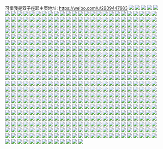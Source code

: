 可惜我是双子座耶主页地址: https://weibo.com/u/2909447683 
![](https://wx4.sinaimg.cn/mw2000/ad6aa603ly1h8xjg639f2j20u01ho433.jpg) 
![](https://wx4.sinaimg.cn/mw2000/ad6aa603ly1h8xjg6vrxnj20u0160dt9.jpg) 
![](https://wx4.sinaimg.cn/mw2000/ad6aa603ly1h8xjg777a8j20u01hcdh3.jpg) 
![](https://wx4.sinaimg.cn/mw2000/ad6aa603ly1h8n7mg4u68j20x90u0n2e.jpg) 
![](https://wx4.sinaimg.cn/mw2000/ad6aa603ly1h76as9jflij22bz340x6s.jpg) 
![](https://wx4.sinaimg.cn/mw2000/ad6aa603ly1h76at56dyrj22c03401kz.jpg) 
![](https://wx4.sinaimg.cn/mw2000/ad6aa603ly1h76ascczdfj22zk340e85.jpg) 
![](https://wx4.sinaimg.cn/mw2000/ad6aa603ly1h76asvlsayj2340340u10.jpg) 
![](https://wx4.sinaimg.cn/mw2000/ad6aa603ly1h76ast3rb6j233z2bz1l0.jpg) 
![](https://wx4.sinaimg.cn/mw2000/ad6aa603ly1h76asqr8xdj22db35su10.jpg) 
![](https://wx4.sinaimg.cn/mw2000/ad6aa603ly1h76asl0t0yj231a35se84.jpg) 
![](https://wx4.sinaimg.cn/mw2000/ad6aa603ly1h76asgnky3j233z33zqv8.jpg) 
![](https://wx4.sinaimg.cn/mw2000/ad6aa603ly1h76at8ffkij22u635su10.jpg) 
![](https://wx4.sinaimg.cn/mw2000/ad6aa603ly1h76as5waxlj22hv340npf.jpg) 
![](https://wx4.sinaimg.cn/mw2000/ad6aa603ly1h67l0252k9j20u0140wip.jpg) 
![](https://wx4.sinaimg.cn/mw2000/ad6aa603ly1h67l01m3znj20u0140gq1.jpg) 
![](https://wx4.sinaimg.cn/mw2000/ad6aa603ly1h67l017dmpj20u0140tgy.jpg) 
![](https://wx4.sinaimg.cn/mw2000/ad6aa603ly1h67l00m63bj20u014010v.jpg) 
![](https://wx4.sinaimg.cn/mw2000/ad6aa603ly1h5reqvsuwfj20sg23u1a9.jpg) 
![](https://wx4.sinaimg.cn/mw2000/ad6aa603ly1h5reqv4795j20u014012w.jpg) 
![](https://wx4.sinaimg.cn/mw2000/ad6aa603ly1h5reqwvlxuj20u0140wl5.jpg) 
![](https://wx4.sinaimg.cn/mw2000/ad6aa603ly1h5k1aoy7mhj20vc15sn4c.jpg) 
![](https://wx4.sinaimg.cn/mw2000/ad6aa603ly1h5k1aiu2xrj20sg2u2x6p.jpg) 
![](https://wx4.sinaimg.cn/mw2000/ad6aa603ly1h5k1ajss8ij20sg23u1kx.jpg) 
![](https://wx4.sinaimg.cn/mw2000/ad6aa603ly1h5k1akrlyyj20sg1n91kx.jpg) 
![](https://wx4.sinaimg.cn/mw2000/ad6aa603ly1h5k1aljhwxj20sg1ujkjj.jpg) 
![](https://wx4.sinaimg.cn/mw2000/ad6aa603ly1h5k1ano5elj22dc35sqv8.jpg) 
![](https://wx4.sinaimg.cn/mw2000/ad6aa603ly1h5k1ah988gj23402c0qv6.jpg) 
![](https://wx4.sinaimg.cn/mw2000/ad6aa603ly1h5hnnao5g3j20vc15sqbx.jpg) 
![](https://wx4.sinaimg.cn/mw2000/ad6aa603ly1h5aufeca1ij22322s37wj.jpg) 
![](https://wx4.sinaimg.cn/mw2000/ad6aa603ly1h5auf6z0fvj22d2340qv5.jpg) 
![](https://wx4.sinaimg.cn/mw2000/ad6aa603ly1h5auffim7hj22d2340u0x.jpg) 
![](https://wx4.sinaimg.cn/mw2000/ad6aa603ly1h5auf894ttj22c0340kjm.jpg) 
![](https://wx4.sinaimg.cn/mw2000/ad6aa603ly1h5auf3r48xj20zr0vbth1.jpg) 
![](https://wx4.sinaimg.cn/mw2000/ad6aa603ly1h5augquinaj20sg1n91kx.jpg) 
![](https://wx4.sinaimg.cn/mw2000/ad6aa603ly1h5aufbsyf1j20vc15sk67.jpg) 
![](https://wx4.sinaimg.cn/mw2000/ad6aa603ly1h5aufahmpdj2340340e83.jpg) 
![](https://wx4.sinaimg.cn/mw2000/ad6aa603ly1h578lot9uxj20vc15sk1p.jpg) 
![](https://wx4.sinaimg.cn/mw2000/ad6aa603ly1h578lpr6urj20vc15s4ab.jpg) 
![](https://wx4.sinaimg.cn/mw2000/ad6aa603ly1h578lp8w6fj20vc15sgvy.jpg) 
![](https://wx4.sinaimg.cn/mw2000/ad6aa603ly1h578lq67hgj20vc15se2o.jpg) 
![](https://wx4.sinaimg.cn/mw2000/ad6aa603ly1h578lqom6oj20vc15snkh.jpg) 
![](https://wx4.sinaimg.cn/mw2000/ad6aa603ly1h578lrd0vcj20vc15skfn.jpg) 
![](https://wx4.sinaimg.cn/mw2000/ad6aa603ly1h578lshdbpj20vc15s4lf.jpg) 
![](https://wx4.sinaimg.cn/mw2000/ad6aa603ly1h578lrzv2ij20vc15s4ni.jpg) 
![](https://wx4.sinaimg.cn/mw2000/ad6aa603ly1h578lt5w7vj20vc15s1fx.jpg) 
![](https://wx4.sinaimg.cn/mw2000/ad6aa603ly1h550bp07lcj21s035s4qr.jpg) 
![](https://wx4.sinaimg.cn/mw2000/ad6aa603ly1h550bq1h6pj228x2zwx6q.jpg) 
![](https://wx4.sinaimg.cn/mw2000/ad6aa603ly1h550bmx0a2j21s035s1kz.jpg) 
![](https://wx4.sinaimg.cn/mw2000/ad6aa603ly1h550btx6hfj215s0vc49u.jpg) 
![](https://wx4.sinaimg.cn/mw2000/ad6aa603ly1h550br9qscj23402c0x6q.jpg) 
![](https://wx4.sinaimg.cn/mw2000/ad6aa603ly1h550buotgcj20og1837gb.jpg) 
![](https://wx4.sinaimg.cn/mw2000/ad6aa603ly1h550bs7uc3j233z2bzx6q.jpg) 
![](https://wx4.sinaimg.cn/mw2000/ad6aa603ly1h4x1d4js39j20u014mtf8.jpg) 
![](https://wx4.sinaimg.cn/mw2000/ad6aa603ly1h4x1d860xuj20u01400xx.jpg) 
![](https://wx4.sinaimg.cn/mw2000/ad6aa603ly1h4x1d8ryp3j20u0140wj0.jpg) 
![](https://wx4.sinaimg.cn/mw2000/ad6aa603ly1h4x1d9gn0aj20u013kn2a.jpg) 
![](https://wx4.sinaimg.cn/mw2000/ad6aa603ly1h4x1dr310hj20sg16oqfi.jpg) 
![](https://wx4.sinaimg.cn/mw2000/ad6aa603ly1h4x1d786voj20u0140guc.jpg) 
![](https://wx4.sinaimg.cn/mw2000/ad6aa603ly1h4x1dbhoh5j20sg1s0dy7.jpg) 
![](https://wx4.sinaimg.cn/mw2000/ad6aa603ly1h4s9vzhgm1j20u01a67e4.jpg) 
![](https://wx4.sinaimg.cn/mw2000/ad6aa603ly1h4s9vwyujbj20u0140gum.jpg) 
![](https://wx4.sinaimg.cn/mw2000/ad6aa603ly1h4s9vxa2i0j20u0140jwa.jpg) 
![](https://wx4.sinaimg.cn/mw2000/ad6aa603ly1h4s9vy98zcj20ho340wxh.jpg) 
![](https://wx4.sinaimg.cn/mw2000/ad6aa603ly1h4s9vwh6q9j20u0140dk6.jpg) 
![](https://wx4.sinaimg.cn/mw2000/ad6aa603ly1h4s9vz0jaqj20u01qiwt3.jpg) 
![](https://wx4.sinaimg.cn/mw2000/ad6aa603ly1h4s9w0tqqoj21400u0ah9.jpg) 
![](https://wx4.sinaimg.cn/mw2000/ad6aa603ly1h4c31hdj11j20u0140gsr.jpg) 
![](https://wx4.sinaimg.cn/mw2000/ad6aa603ly1h4c31bi0xoj20sg2txtsc.jpg) 
![](https://wx4.sinaimg.cn/mw2000/ad6aa603ly1h4c31caaobj20u02d0tvp.jpg) 
![](https://wx4.sinaimg.cn/mw2000/ad6aa603ly1h4c31dczwxj20s0340noy.jpg) 
![](https://wx4.sinaimg.cn/mw2000/ad6aa603ly1h4c31exxxkj20u02i0ngh.jpg) 
![](https://wx4.sinaimg.cn/mw2000/ad6aa603ly1h4c31g1f1qj20sg4h6b29.jpg) 
![](https://wx4.sinaimg.cn/mw2000/ad6aa603ly1h4c31gvur0j20sg2p6khc.jpg) 
![](https://wx4.sinaimg.cn/mw2000/ad6aa603ly1h4c31e6nmuj20u02uj1fd.jpg) 
![](https://wx4.sinaimg.cn/mw2000/ad6aa603ly1h4c31anh3ij20u030h7lt.jpg) 
![](https://wx4.sinaimg.cn/mw2000/ad6aa603ly1h3ymejdpmlj20sg3cbb29.jpg) 
![](https://wx4.sinaimg.cn/mw2000/ad6aa603ly1h3ymekju4lj20sg23uwx6.jpg) 
![](https://wx4.sinaimg.cn/mw2000/ad6aa603ly1h3ymelwztxj20sg4t1npd.jpg) 
![](https://wx4.sinaimg.cn/mw2000/ad6aa603ly1h3ymemhw4wj20u01iiqbv.jpg) 
![](https://wx4.sinaimg.cn/mw2000/ad6aa603ly1h3ymeo8h3kj20u014011r.jpg) 
![](https://wx4.sinaimg.cn/mw2000/ad6aa603ly1h3ymi58ardj20u011r0v6.jpg) 
![](https://wx4.sinaimg.cn/mw2000/ad6aa603ly1h3ymenlmesj20u01407dc.jpg) 
![](https://wx4.sinaimg.cn/mw2000/ad6aa603ly1h3rtyq3f6ej20tt11b7a5.jpg) 
![](https://wx4.sinaimg.cn/mw2000/ad6aa603ly1h3rtvl4eqaj21400u0af7.jpg) 
![](https://wx4.sinaimg.cn/mw2000/ad6aa603ly1h3lkcvnoi3j20u0190k3r.jpg) 
![](https://wx4.sinaimg.cn/mw2000/ad6aa603ly1h3lkd0arh0j20u0140n8v.jpg) 
![](https://wx4.sinaimg.cn/mw2000/ad6aa603ly1h3lkcypopjj21400u0akz.jpg) 
![](https://wx4.sinaimg.cn/mw2000/ad6aa603ly1h3lkct3wnmj20u0280tn1.jpg) 
![](https://wx4.sinaimg.cn/mw2000/ad6aa603ly1h3lkcxxascj20u0140thh.jpg) 
![](https://wx4.sinaimg.cn/mw2000/ad6aa603ly1h3lkcup2njj20u03c0noo.jpg) 
![](https://wx4.sinaimg.cn/mw2000/ad6aa603ly1h3lkcx2mklj21410u0qch.jpg) 
![](https://wx4.sinaimg.cn/mw2000/ad6aa603ly1h3lkcwf1a0j21590u048x.jpg) 
![](https://wx4.sinaimg.cn/mw2000/ad6aa603ly1h3lkczh2lcj20u014015l.jpg) 
![](https://wx4.sinaimg.cn/mw2000/ad6aa603ly1h359srerlfj20u05l1hdt.jpg) 
![](https://wx4.sinaimg.cn/mw2000/ad6aa603ly1h359ox8ucuj20sg1ps1b5.jpg) 
![](https://wx4.sinaimg.cn/mw2000/ad6aa603ly1h359tr0g4qj20u02xlhb5.jpg) 
![](https://wx4.sinaimg.cn/mw2000/ad6aa603ly1h359oyhwesj20tr3401kx.jpg) 
![](https://wx4.sinaimg.cn/mw2000/ad6aa603ly1h359xtccegj21400u0q8a.jpg) 
![](https://wx4.sinaimg.cn/mw2000/ad6aa603ly1h359or2d9hj20lk340wzg.jpg) 
![](https://wx4.sinaimg.cn/mw2000/ad6aa603ly1h359rgdoj0j20u0368qnv.jpg) 
![](https://wx4.sinaimg.cn/mw2000/ad6aa603ly1h359owbpzkj20u03n54qp.jpg) 
![](https://wx4.sinaimg.cn/mw2000/ad6aa603ly1h359rgszyrj20u0140ju4.jpg) 
![](https://wx4.sinaimg.cn/mw2000/ad6aa603ly1h2n2mg8ry8j20rh0eetaf.jpg) 
![](https://wx4.sinaimg.cn/mw2000/ad6aa603ly1h2n2mhr8jjj20rg0e5acf.jpg) 
![](https://wx4.sinaimg.cn/mw2000/ad6aa603ly1h2bb6602hdj20u01400yw.jpg) 
![](https://wx4.sinaimg.cn/mw2000/ad6aa603ly1h2bb7no0i7j20u0140dlz.jpg) 
![](https://wx4.sinaimg.cn/mw2000/ad6aa603ly1h2bb7o0vhrj20u014044q.jpg) 
![](https://wx4.sinaimg.cn/mw2000/ad6aa603ly1h2bb65ot9bj20u0140tf2.jpg) 
![](https://wx4.sinaimg.cn/mw2000/ad6aa603ly1h2bb64sym1j20u01tpqcp.jpg) 
![](https://wx4.sinaimg.cn/mw2000/ad6aa603ly1h2bb8321ljj20u01407az.jpg) 
![](https://wx4.sinaimg.cn/mw2000/ad6aa603ly1h1udgrdp8bj20u01sytip.jpg) 
![](https://wx4.sinaimg.cn/mw2000/ad6aa603ly1h1udgs858bj20ty1e8qbg.jpg) 
![](https://wx4.sinaimg.cn/mw2000/ad6aa603ly1h1udgsx2wbj20u01syk17.jpg) 
![](https://wx4.sinaimg.cn/mw2000/ad6aa603ly1h1tbpvac1zj21400u0jxz.jpg) 
![](https://wx4.sinaimg.cn/mw2000/ad6aa603ly1h1tbpu0wu3j20u0140k0g.jpg) 
![](https://wx4.sinaimg.cn/mw2000/ad6aa603ly1h1tbpx1btdj20u0143jyu.jpg) 
![](https://wx4.sinaimg.cn/mw2000/ad6aa603ly1h1tbr2y9mbj20u0140dnh.jpg) 
![](https://wx4.sinaimg.cn/mw2000/ad6aa603ly1h0thfureavj20tu0gpmyz.jpg) 
![](https://wx4.sinaimg.cn/mw2000/ad6aa603ly1h0ocm8po3pj20u01407al.jpg) 
![](https://wx4.sinaimg.cn/mw2000/ad6aa603ly1h0ocsmhopjj20u01oik09.jpg) 
![](https://wx4.sinaimg.cn/mw2000/ad6aa603ly1h0ocsp07lyj20sg35r4jr.jpg) 
![](https://wx4.sinaimg.cn/mw2000/ad6aa603ly1h0ocxw9r4ij20u014044b.jpg) 
![](https://wx4.sinaimg.cn/mw2000/ad6aa603ly1h0ocsjb5vvj20sg35r1gg.jpg) 
![](https://wx4.sinaimg.cn/mw2000/ad6aa603ly1h0ocxwp6x1j20u014079y.jpg) 
![](https://wx4.sinaimg.cn/mw2000/ad6aa603ly1h0ocsk9nizj20sg2p6x1b.jpg) 
![](https://wx4.sinaimg.cn/mw2000/ad6aa603ly1h0ocsncog3j20u0140aft.jpg) 
![](https://wx4.sinaimg.cn/mw2000/ad6aa603ly1h0ocsl03hbj20u01o0qfy.jpg) 
![](https://wx4.sinaimg.cn/mw2000/ad6aa603ly1h0ajf4lrosj20u0140qae.jpg) 
![](https://wx4.sinaimg.cn/mw2000/ad6aa603ly1h0ajf573z5j20u01407bh.jpg) 
![](https://wx4.sinaimg.cn/mw2000/ad6aa603ly1gztnuikttij20yn0u0q9h.jpg) 
![](https://wx4.sinaimg.cn/mw2000/ad6aa603ly1gztnuhs2atj21400u0jzb.jpg) 
![](https://wx4.sinaimg.cn/mw2000/ad6aa603ly1gztnujddhlj20u0140ahd.jpg) 
![](https://wx4.sinaimg.cn/mw2000/ad6aa603ly1gztnujt7o8j20u0140jv1.jpg) 
![](https://wx4.sinaimg.cn/mw2000/ad6aa603ly1gztnuknk43j21400u0455.jpg) 
![](https://wx4.sinaimg.cn/mw2000/ad6aa603ly1gzm66ywoaej20u0140gqo.jpg) 
![](https://wx4.sinaimg.cn/mw2000/ad6aa603ly1gz7io6j90mj20wi16vtoq.jpg) 
![](https://wx4.sinaimg.cn/mw2000/ad6aa603ly1gz7inw43clj215r0vbaom.jpg) 
![](https://wx4.sinaimg.cn/mw2000/ad6aa603ly1gz7io61lntj20wi17ban2.jpg) 
![](https://wx4.sinaimg.cn/mw2000/ad6aa603ly1gz7iob4kokj22c0340kjn.jpg) 
![](https://wx4.sinaimg.cn/mw2000/ad6aa603ly1gz7io2dg5bj22c0340x6p.jpg) 
![](https://wx4.sinaimg.cn/mw2000/ad6aa603ly1gz7iqy3irwj215r0vbwtl.jpg) 
![](https://wx4.sinaimg.cn/mw2000/ad6aa603ly1gz7io4iekvj22c03401kz.jpg) 
![](https://wx4.sinaimg.cn/mw2000/ad6aa603ly1gyyasiwn7kj22632w4u11.jpg) 
![](https://wx4.sinaimg.cn/mw2000/ad6aa603ly1gyyasmugbyj22c0340hdv.jpg) 
![](https://wx4.sinaimg.cn/mw2000/ad6aa603ly1gyyaseyo1ij22c0340npf.jpg) 
![](https://wx4.sinaimg.cn/mw2000/ad6aa603ly1gyyascooyuj20tl13gk2v.jpg) 
![](https://wx4.sinaimg.cn/mw2000/ad6aa603ly1gyyasagus7j20sg1vj1kx.jpg) 
![](https://wx4.sinaimg.cn/mw2000/ad6aa603ly1gyyaskr0twj23402c0npg.jpg) 
![](https://wx4.sinaimg.cn/mw2000/ad6aa603ly1gynppxywv4j20vc15stjy.jpg) 
![](https://wx4.sinaimg.cn/mw2000/ad6aa603ly1gynppxk2kkj20vc15sgvm.jpg) 
![](https://wx4.sinaimg.cn/mw2000/ad6aa603ly1gynppwr68ij20vc15sagf.jpg) 
![](https://wx4.sinaimg.cn/mw2000/ad6aa603ly1gynppx8hddj20st13wds9.jpg) 
![](https://wx4.sinaimg.cn/mw2000/ad6aa603ly1gy45a0dhk2j20u0140wkg.jpg) 
![](https://wx4.sinaimg.cn/mw2000/ad6aa603ly1gxzdj1knyaj21sc2ds1kz.jpg) 
![](https://wx4.sinaimg.cn/mw2000/ad6aa603ly1gxzdj03e4fj21sc2dsqv6.jpg) 
![](https://wx4.sinaimg.cn/mw2000/ad6aa603ly1gxzdiylupjj21sc2dsu0y.jpg) 
![](https://wx4.sinaimg.cn/mw2000/ad6aa603ly1gxzdixariaj21sc2dsu0y.jpg) 
![](https://wx4.sinaimg.cn/mw2000/ad6aa603ly1gxzdiqyoeaj21sc2dsqv6.jpg) 
![](https://wx4.sinaimg.cn/mw2000/ad6aa603ly1gxzdgc5kcbj20vc15sqcj.jpg) 
![](https://wx4.sinaimg.cn/mw2000/ad6aa603ly1gxxhuy6tw1j20u0140799.jpg) 
![](https://wx4.sinaimg.cn/mw2000/ad6aa603ly1gxq3huyp2wj20u0140wld.jpg) 
![](https://wx4.sinaimg.cn/mw2000/ad6aa603ly1gxq3hvmzm1j20u0140gqu.jpg) 
![](https://wx4.sinaimg.cn/mw2000/ad6aa603ly1gxq3hsigwcj20u0140tgf.jpg) 
![](https://wx4.sinaimg.cn/mw2000/ad6aa603ly1gxq3hvbu5hj20u01400x5.jpg) 
![](https://wx4.sinaimg.cn/mw2000/ad6aa603ly1gxq3hw2t5jj20u0141teu.jpg) 
![](https://wx4.sinaimg.cn/mw2000/ad6aa603ly1gx43ym8yioj21400u0n2k.jpg) 
![](https://wx4.sinaimg.cn/mw2000/ad6aa603ly1gx43yo26wvj21400u0wkw.jpg) 
![](https://wx4.sinaimg.cn/mw2000/ad6aa603ly1gx43yopyt4j21400u0dlw.jpg) 
![](https://wx4.sinaimg.cn/mw2000/ad6aa603ly1gx43yq1saej21400u0do7.jpg) 
![](https://wx4.sinaimg.cn/mw2000/ad6aa603ly1gx43yroi9oj21400u0gr3.jpg) 
![](https://wx4.sinaimg.cn/mw2000/ad6aa603ly1gx43ys9qu8j20wi0i8gn8.jpg) 
![](https://wx4.sinaimg.cn/mw2000/ad6aa603ly1gwx6ymfx18j20u00zq7ba.jpg) 
![](https://wx4.sinaimg.cn/mw2000/ad6aa603ly1gwx6dit7hfj20u01404cn.jpg) 
![](https://wx4.sinaimg.cn/mw2000/ad6aa603ly1gwx6drcuelj20u01o0k08.jpg) 
![](https://wx4.sinaimg.cn/mw2000/ad6aa603ly1gwx6dkvj9cj21400u07a7.jpg) 
![](https://wx4.sinaimg.cn/mw2000/ad6aa603ly1gwx6djgftlj20u0140dlw.jpg) 
![](https://wx4.sinaimg.cn/mw2000/ad6aa603ly1gwx6dljcd9j20u01400za.jpg) 
![](https://wx4.sinaimg.cn/mw2000/ad6aa603ly1gwx6dk8ardj21400u0ago.jpg) 
![](https://wx4.sinaimg.cn/mw2000/ad6aa603ly1gwx6dpr2qdj20u01400xl.jpg) 
![](https://wx4.sinaimg.cn/mw2000/ad6aa603ly1gwx6fkoersj20u0140qjz.jpg) 
![](https://wx4.sinaimg.cn/mw2000/ad6aa603ly1gwmjupsj9yj21400u0wpd.jpg) 
![](https://wx4.sinaimg.cn/mw2000/ad6aa603ly1gwmjunr82rj20u0140ahk.jpg) 
![](https://wx4.sinaimg.cn/mw2000/ad6aa603ly1gwmjutjkxzj21400u0amh.jpg) 
![](https://wx4.sinaimg.cn/mw2000/ad6aa603ly1gwmjuy6k50j21400u0til.jpg) 
![](https://wx4.sinaimg.cn/mw2000/ad6aa603ly1gwmjuumm0vj20u0140dnp.jpg) 
![](https://wx4.sinaimg.cn/mw2000/ad6aa603ly1gwmjuw0y01j21400u0123.jpg) 
![](https://wx4.sinaimg.cn/mw2000/ad6aa603ly1gwmjumh3f7j21400u0wm8.jpg) 
![](https://wx4.sinaimg.cn/mw2000/ad6aa603ly1gwmjv1ze4oj21400u0k1l.jpg) 
![](https://wx4.sinaimg.cn/mw2000/ad6aa603ly1gwmjuzh2hcj20u0140tk0.jpg) 
![](https://wx4.sinaimg.cn/mw2000/ad6aa603ly1gwmjv0li2qj20u014012r.jpg) 
![](https://wx4.sinaimg.cn/mw2000/ad6aa603ly1gwdmfems37j20u0140thr.jpg) 
![](https://wx4.sinaimg.cn/mw2000/ad6aa603ly1gw2g4ayyo9j20u00whn02.jpg) 
![](https://wx4.sinaimg.cn/mw2000/003aTKfxly1gvhe9u94foj60u017wak802.jpg) 
![](https://wx4.sinaimg.cn/mw2000/003aTKfxly1gvhe9tooq5j60u01byk2d02.jpg) 
![](https://wx4.sinaimg.cn/mw2000/003aTKfxly1gvhe9utla8j60u014011902.jpg) 
![](https://wx4.sinaimg.cn/mw2000/003aTKfxly1gvhe9v8tg3j60u01407cy02.jpg) 
![](https://wx4.sinaimg.cn/mw2000/003aTKfxly1gvbadqzf24j61400u0tju02.jpg) 
![](https://wx4.sinaimg.cn/mw2000/003aTKfxly1gvbadrnae3j60u0140k0o02.jpg) 
![](https://wx4.sinaimg.cn/mw2000/003aTKfxly1gv38gj04z5j62c03404qp02.jpg) 
![](https://wx4.sinaimg.cn/mw2000/003aTKfxly1gv38jv3mjij623u35su0z02.jpg) 
![](https://wx4.sinaimg.cn/mw2000/003aTKfxly1gv38glibzvj62c0340e8202.jpg) 
![](https://wx4.sinaimg.cn/mw2000/003aTKfxly1gv38go8zoaj62c0340kjn02.jpg) 
![](https://wx4.sinaimg.cn/mw2000/003aTKfxly1gv38gmi2xjj62c0340npe02.jpg) 
![](https://wx4.sinaimg.cn/mw2000/003aTKfxly1gv38gqwq0oj62c03401l102.jpg) 
![](https://wx4.sinaimg.cn/mw2000/003aTKfxly1gv38gkf8gsj62c03401kz02.jpg) 
![](https://wx4.sinaimg.cn/mw2000/003aTKfxly1gv38ggpcrvj62bx2w5u0z02.jpg) 
![](https://wx4.sinaimg.cn/mw2000/003aTKfxly1gv38gzcad0j63402c07wk02.jpg) 
![](https://wx4.sinaimg.cn/mw2000/003aTKfxly1gv1zjdftw3j60u013c43t02.jpg) 
![](https://wx4.sinaimg.cn/mw2000/003aTKfxly1gv1zjc01e7j60u012wqia02.jpg) 
![](https://wx4.sinaimg.cn/mw2000/003aTKfxly1gv1zj9bco6j60u05k1e8102.jpg) 
![](https://wx4.sinaimg.cn/mw2000/003aTKfxly1gv1zjalifwj60u014045g02.jpg) 
![](https://wx4.sinaimg.cn/mw2000/003aTKfxly1gv1zj9xj0uj60u01m614t02.jpg) 
![](https://wx4.sinaimg.cn/mw2000/003aTKfxly1gv1zjbbzy8j61400u0tek02.jpg) 
![](https://wx4.sinaimg.cn/mw2000/003aTKfxly1gv1zjvdjpwj60ue0u043x02.jpg) 
![](https://wx4.sinaimg.cn/mw2000/003aTKfxly1gv1zj7wodcj60u02ci7vu02.jpg) 
![](https://wx4.sinaimg.cn/mw2000/003aTKfxly1gv1zjcz9rmj60u0140aeb02.jpg) 
![](https://wx4.sinaimg.cn/mw2000/003aTKfxly1guyn42p84wj61400u0q9a02.jpg) 
![](https://wx4.sinaimg.cn/mw2000/003aTKfxly1guyn43hum4j60u014045w02.jpg) 
![](https://wx4.sinaimg.cn/mw2000/003aTKfxly1guyn86wqtaj60j60j640902.jpg) 
![](https://wx4.sinaimg.cn/mw2000/003aTKfxly1guyn41e5wxj60u012vgt602.jpg) 
![](https://wx4.sinaimg.cn/mw2000/003aTKfxly1guf8bw2zrhj60u0140dmj02.jpg) 
![](https://wx4.sinaimg.cn/mw2000/003aTKfxly1guf8bwogxbj60u0140tss02.jpg) 
![](https://wx4.sinaimg.cn/mw2000/003aTKfxly1guf8bvkidoj60u0140jx402.jpg) 
![](https://wx4.sinaimg.cn/mw2000/003aTKfxly1guf8bxxu0oj60u014045t02.jpg) 
![](https://wx4.sinaimg.cn/mw2000/003aTKfxly1guf8by7gpij60u0140jyt02.jpg) 
![](https://wx4.sinaimg.cn/mw2000/ad6aa603ly1gu4sktoorfj2340340u13.jpg) 
![](https://wx4.sinaimg.cn/mw2000/ad6aa603ly1gu4skk1getj22c0340b2a.jpg) 
![](https://wx4.sinaimg.cn/mw2000/ad6aa603ly1gu4skxmcs9j21s135s7wj.jpg) 
![](https://wx4.sinaimg.cn/mw2000/ad6aa603ly1gu4sl21td6j22c0340b2c.jpg) 
![](https://wx4.sinaimg.cn/mw2000/ad6aa603ly1gu4skm7eisj22ee35sqv5.jpg) 
![](https://wx4.sinaimg.cn/mw2000/ad6aa603ly1gu4sl06jx6j22c0340hdw.jpg) 
![](https://wx4.sinaimg.cn/mw2000/ad6aa603ly1gu4sl584b5j22c0340hdw.jpg) 
![](https://wx4.sinaimg.cn/mw2000/ad6aa603ly1gu4skp796yj22dc35sqv5.jpg) 
![](https://wx4.sinaimg.cn/mw2000/ad6aa603ly1gu4sl5ov09j20u00s3gtf.jpg) 
![](https://wx4.sinaimg.cn/mw2000/ad6aa603ly1gtk1b44eotj20u01407c8.jpg) 
![](https://wx4.sinaimg.cn/mw2000/ad6aa603ly1gtk1b4sjaej20u0140thl.jpg) 
![](https://wx4.sinaimg.cn/mw2000/ad6aa603ly1gtk1b4has8j20u014046n.jpg) 
![](https://wx4.sinaimg.cn/mw2000/ad6aa603ly1gtk1b3lte6j213z0u0duf.jpg) 
![](https://wx4.sinaimg.cn/mw2000/ad6aa603ly1gtk1b53yh2j20u00u0afn.jpg) 
![](https://wx4.sinaimg.cn/mw2000/ad6aa603ly1gtk1b5ct8pj20u0140jwe.jpg) 
![](https://wx4.sinaimg.cn/mw2000/ad6aa603ly1gt71ytoeu6j21400u0jzb.jpg) 
![](https://wx4.sinaimg.cn/mw2000/ad6aa603ly1gt720hpm80j21400u0tg2.jpg) 
![](https://wx4.sinaimg.cn/mw2000/ad6aa603ly1gt71yv72o2j20u0140tgu.jpg) 
![](https://wx4.sinaimg.cn/mw2000/ad6aa603ly1gt71yxci0dj20u014044u.jpg) 
![](https://wx4.sinaimg.cn/mw2000/ad6aa603ly1gt71yudqwuj21400u0wqr.jpg) 
![](https://wx4.sinaimg.cn/mw2000/ad6aa603ly1gt71ywiogaj21400u0dmm.jpg) 
![](https://wx4.sinaimg.cn/mw2000/ad6aa603ly1gt71yuva0nj20u0140ti7.jpg) 
![](https://wx4.sinaimg.cn/mw2000/ad6aa603ly1gt71ytai61j21400u07av.jpg) 
![](https://wx4.sinaimg.cn/mw2000/ad6aa603ly1gt3keh1b4bj20u01407cy.jpg) 
![](https://wx4.sinaimg.cn/mw2000/ad6aa603ly1gt3kehmfn6j21400u0wjl.jpg) 
![](https://wx4.sinaimg.cn/mw2000/ad6aa603ly1gt3keg4kjgj20u0190487.jpg) 
![](https://wx4.sinaimg.cn/mw2000/ad6aa603ly1gt3kgsvyz5j21400u018v.jpg) 
![](https://wx4.sinaimg.cn/mw2000/ad6aa603ly1gt3kegf2rqj20u00u0n2q.jpg) 
![](https://wx4.sinaimg.cn/mw2000/ad6aa603ly1gt3kehym8aj20u0140tgi.jpg) 
![](https://wx4.sinaimg.cn/mw2000/ad6aa603ly1gt3kegph8pj213z0u0k0a.jpg) 
![](https://wx4.sinaimg.cn/mw2000/ad6aa603ly1gt3kgs9dbnj21400u048y.jpg) 
![](https://wx4.sinaimg.cn/mw2000/ad6aa603ly1gsqwrlh5z2j20u0140gtp.jpg) 
![](https://wx4.sinaimg.cn/mw2000/ad6aa603ly1gsqwrmqlxwj20u0140n5f.jpg) 
![](https://wx4.sinaimg.cn/mw2000/ad6aa603ly1gsqwrndq2sj20u01407b5.jpg) 
![](https://wx4.sinaimg.cn/mw2000/ad6aa603ly1gsqwrm98wej21400u0jzy.jpg) 
![](https://wx4.sinaimg.cn/mw2000/ad6aa603ly1gsot1rqg6jj21400u045p.jpg) 
![](https://wx4.sinaimg.cn/mw2000/ad6aa603ly1gsot1r1zv3j21400u0n4q.jpg) 
![](https://wx4.sinaimg.cn/mw2000/ad6aa603ly1gsot1rzgq5j21400u0gse.jpg) 
![](https://wx4.sinaimg.cn/mw2000/ad6aa603ly1gsot1s9mjoj21400u00zo.jpg) 
![](https://wx4.sinaimg.cn/mw2000/ad6aa603ly1gsot1q6byjj21400u0q9k.jpg) 
![](https://wx4.sinaimg.cn/mw2000/ad6aa603ly1gsot1rgpedj21400u0gsy.jpg) 
![](https://wx4.sinaimg.cn/mw2000/ad6aa603ly1gsdxr5lvhsj20vc15s1kx.jpg) 
![](https://wx4.sinaimg.cn/mw2000/ad6aa603ly1gsdxr4uwn6j20vc15s1kx.jpg) 
![](https://wx4.sinaimg.cn/mw2000/ad6aa603ly1gsdxr6sjtyj20vc15s7wh.jpg) 
![](https://wx4.sinaimg.cn/mw2000/ad6aa603ly1gsdxr90529j20vc15s4qp.jpg) 
![](https://wx4.sinaimg.cn/mw2000/ad6aa603ly1gsdxr9kt09j20vc15s4qp.jpg) 
![](https://wx4.sinaimg.cn/mw2000/ad6aa603ly1gsdxr86vj8j20vc15s7wh.jpg) 
![](https://wx4.sinaimg.cn/mw2000/ad6aa603ly1gs7m9g7iltj20sg2httux.jpg) 
![](https://wx4.sinaimg.cn/mw2000/ad6aa603ly1gs7m9gu7w4j20sg1z7x1q.jpg) 
![](https://wx4.sinaimg.cn/mw2000/ad6aa603ly1gs7m9ewv0hj21400u0n6f.jpg) 
![](https://wx4.sinaimg.cn/mw2000/ad6aa603ly1gs7m9fu509j20u0140tmj.jpg) 
![](https://wx4.sinaimg.cn/mw2000/ad6aa603ly1gs7m9e5ckzj20sg2dcx11.jpg) 
![](https://wx4.sinaimg.cn/mw2000/ad6aa603ly1gs7m9ehogyj20sg16o12b.jpg) 
![](https://wx4.sinaimg.cn/mw2000/ad6aa603ly1gs7m9h96msj20xo0u0n7n.jpg) 
![](https://wx4.sinaimg.cn/mw2000/ad6aa603ly1gs7m9hil19j21400u0ti9.jpg) 
![](https://wx4.sinaimg.cn/mw2000/ad6aa603ly1gs6hknwvl6j20u0140dof.jpg) 
![](https://wx4.sinaimg.cn/mw2000/ad6aa603ly1gs6hkm0t5uj21400u0aom.jpg) 
![](https://wx4.sinaimg.cn/mw2000/ad6aa603ly1gs6hknmxzxj20u0140th1.jpg) 
![](https://wx4.sinaimg.cn/mw2000/ad6aa603ly1gs6hknceiuj20u0140wmm.jpg) 
![](https://wx4.sinaimg.cn/mw2000/ad6aa603ly1gs6hkobu21j20u00xk7hd.jpg) 
![](https://wx4.sinaimg.cn/mw2000/ad6aa603ly1gs6hklqa09j20u0140gtw.jpg) 
![](https://wx4.sinaimg.cn/mw2000/ad6aa603ly1gs6hkn0e3wj21400u0wmv.jpg) 
![](https://wx4.sinaimg.cn/mw2000/ad6aa603ly1gs6hkoqxnlj21400u046k.jpg) 
![](https://wx4.sinaimg.cn/mw2000/ad6aa603ly1gs6hkmehvfj20u014047a.jpg) 
![](https://wx4.sinaimg.cn/mw2000/ad6aa603ly1grnlelf1xxj21400u013h.jpg) 
![](https://wx4.sinaimg.cn/mw2000/ad6aa603ly1grnlelyagoj21400u0do5.jpg) 
![](https://wx4.sinaimg.cn/mw2000/ad6aa603ly1grkb7976lyj20u0140n58.jpg) 
![](https://wx4.sinaimg.cn/mw2000/ad6aa603ly1grkb7dcg19j20u01407ea.jpg) 
![](https://wx4.sinaimg.cn/mw2000/ad6aa603ly1grkb7dslgnj20u0140k0e.jpg) 
![](https://wx4.sinaimg.cn/mw2000/ad6aa603ly1grkbbw88jtj20u014011w.jpg) 
![](https://wx4.sinaimg.cn/mw2000/ad6aa603ly1grep2r82bqj20u014048d.jpg) 
![](https://wx4.sinaimg.cn/mw2000/ad6aa603ly1grep2sjeosj21400u0wns.jpg) 
![](https://wx4.sinaimg.cn/mw2000/ad6aa603ly1grep2q3sq0j21400u0n5e.jpg) 
![](https://wx4.sinaimg.cn/mw2000/ad6aa603ly1grd73ajgjhj20u01407b2.jpg) 
![](https://wx4.sinaimg.cn/mw2000/ad6aa603ly1grd738s07ij21400u0tdj.jpg) 
![](https://wx4.sinaimg.cn/mw2000/ad6aa603ly1grd739c0snj20u1141n4p.jpg) 
![](https://wx4.sinaimg.cn/mw2000/ad6aa603ly1grd73b2481j20u0140agp.jpg) 
![](https://wx4.sinaimg.cn/mw2000/ad6aa603ly1grd73cqunej20u01407ds.jpg) 
![](https://wx4.sinaimg.cn/mw2000/ad6aa603ly1grd7483il9j20u0140jyg.jpg) 
![](https://wx4.sinaimg.cn/mw2000/ad6aa603ly1gr9hd4xhw6j20n00uowit.jpg) 
![](https://wx4.sinaimg.cn/mw2000/ad6aa603ly1gr9hczlb7zj20n02k0kao.jpg) 
![](https://wx4.sinaimg.cn/mw2000/ad6aa603ly1gr9hd047ftj20n02m5apo.jpg) 
![](https://wx4.sinaimg.cn/mw2000/ad6aa603ly1gr9hd4jyeaj20n00uoae5.jpg) 
![](https://wx4.sinaimg.cn/mw2000/ad6aa603ly1gr9hd31gpxj20u0140jyl.jpg) 
![](https://wx4.sinaimg.cn/mw2000/ad6aa603ly1gr9hd43vy1j20n00uo0vx.jpg) 
![](https://wx4.sinaimg.cn/mw2000/ad6aa603ly1gr9hcysbhyj20sg1n9ajs.jpg) 
![](https://wx4.sinaimg.cn/mw2000/ad6aa603ly1gr9hd1ldzpj20n02k0duk.jpg) 
![](https://wx4.sinaimg.cn/mw2000/ad6aa603ly1gr9hd1485dj20n03fxe19.jpg) 
![](https://wx4.sinaimg.cn/mw2000/ad6aa603ly1gr0os3dyqvj20uo0n0qdg.jpg) 
![](https://wx4.sinaimg.cn/mw2000/ad6aa603ly1gr0os27fsjj210u0u0k6d.jpg) 
![](https://wx4.sinaimg.cn/mw2000/ad6aa603ly1gqvt5cknpij20n02gk4qp.jpg) 
![](https://wx4.sinaimg.cn/mw2000/ad6aa603ly1gqvt5innjwj20n00ts0z4.jpg) 
![](https://wx4.sinaimg.cn/mw2000/ad6aa603ly1gqvt5dm6adj20u0140k38.jpg) 
![](https://wx4.sinaimg.cn/mw2000/ad6aa603ly1gqvt5em2mkj20u00x3toa.jpg) 
![](https://wx4.sinaimg.cn/mw2000/ad6aa603ly1gqvt5g383hj20u0140ql6.jpg) 
![](https://wx4.sinaimg.cn/mw2000/ad6aa603ly1gqvt5auhz5j20u01407il.jpg) 
![](https://wx4.sinaimg.cn/mw2000/ad6aa603ly1gqvt58lhauj20u0140wqj.jpg) 
![](https://wx4.sinaimg.cn/mw2000/ad6aa603ly1gqvt5hxuh3j20u0140kbs.jpg) 
![](https://wx4.sinaimg.cn/mw2000/ad6aa603ly1gqfwz9ym3qj20n01ds4qp.jpg) 
![](https://wx4.sinaimg.cn/mw2000/ad6aa603ly1gqfwxj7jhmj20n00nv42e.jpg) 
![](https://wx4.sinaimg.cn/mw2000/ad6aa603ly1gqebn0xokmj21400u0woa.jpg) 
![](https://wx4.sinaimg.cn/mw2000/ad6aa603ly1gqebmzy4mrj21400u04cs.jpg) 
![](https://wx4.sinaimg.cn/mw2000/ad6aa603ly1gqebn2lhn2j20u0140qdb.jpg) 
![](https://wx4.sinaimg.cn/mw2000/ad6aa603ly1gqebmz63ikj20u013zqc2.jpg) 
![](https://wx4.sinaimg.cn/mw2000/ad6aa603ly1gqebn19xwxj20u0140qct.jpg) 
![](https://wx4.sinaimg.cn/mw2000/ad6aa603gy1gq6mu9fzdvj21400u0gwz.jpg) 
![](https://wx4.sinaimg.cn/mw2000/ad6aa603gy1gq6mtsn0rkj20n00uodlu.jpg) 
![](https://wx4.sinaimg.cn/mw2000/ad6aa603gy1gq6mtxng4vj20n00ui0y3.jpg) 
![](https://wx4.sinaimg.cn/mw2000/ad6aa603gy1gq6mtr9q7mj20u0140wq0.jpg) 
![](https://wx4.sinaimg.cn/mw2000/ad6aa603gy1gq6mtv1uumj20u0140n7d.jpg) 
![](https://wx4.sinaimg.cn/mw2000/ad6aa603gy1gq5fvje79xj21260rgk1l.jpg) 
![](https://wx4.sinaimg.cn/mw2000/ad6aa603gy1gq5fv9hb11j20u0140gsb.jpg) 
![](https://wx4.sinaimg.cn/mw2000/ad6aa603gy1gq5fvtusxaj20u0140dns.jpg) 
![](https://wx4.sinaimg.cn/mw2000/ad6aa603gy1gq5fw6xvkoj21400u0n8e.jpg) 
![](https://wx4.sinaimg.cn/mw2000/ad6aa603ly1gpzl9l6oquj20u1143dl8.jpg) 
![](https://wx4.sinaimg.cn/mw2000/ad6aa603ly1gpzl9m6gz8j21410u1ami.jpg) 
![](https://wx4.sinaimg.cn/mw2000/ad6aa603ly1gpzl9n4fpuj20u0140wra.jpg) 
![](https://wx4.sinaimg.cn/mw2000/ad6aa603ly1gpygqa5byjj20u0140te8.jpg) 
![](https://wx4.sinaimg.cn/mw2000/ad6aa603ly1gpwb0z1pv5j20u014046x.jpg) 
![](https://wx4.sinaimg.cn/mw2000/ad6aa603ly1gpwb0umgzzj20u0140jzy.jpg) 
![](https://wx4.sinaimg.cn/mw2000/ad6aa603ly1gpwb10gf5kj20u0140100.jpg) 
![](https://wx4.sinaimg.cn/mw2000/ad6aa603ly1gpwb0wqurwj21400u0aqi.jpg) 
![](https://wx4.sinaimg.cn/mw2000/ad6aa603ly1gpwb0tw9shj20u0140gsp.jpg) 
![](https://wx4.sinaimg.cn/mw2000/ad6aa603ly1gpwb0vn857j20u0140dxz.jpg) 
![](https://wx4.sinaimg.cn/mw2000/ad6aa603ly1gpwb10zct8j20n00uoq70.jpg) 
![](https://wx4.sinaimg.cn/mw2000/ad6aa603ly1gpwb0xbdevj21400u0jyw.jpg) 
![](https://wx4.sinaimg.cn/mw2000/ad6aa603ly1gpwb0zspm1j20u1141agn.jpg) 
![](https://wx4.sinaimg.cn/mw2000/ad6aa603ly1gpr9d9gapfj20u0140dns.jpg) 
![](https://wx4.sinaimg.cn/mw2000/ad6aa603ly1gpr9blj0grj20u014079t.jpg) 
![](https://wx4.sinaimg.cn/mw2000/ad6aa603ly1gpr9b3r9tdj20u0140490.jpg) 
![](https://wx4.sinaimg.cn/mw2000/ad6aa603ly1gpr8iepiytj21400u0aqc.jpg) 
![](https://wx4.sinaimg.cn/mw2000/ad6aa603ly1gpr8h9f77uj20u01400zm.jpg) 
![](https://wx4.sinaimg.cn/mw2000/ad6aa603ly1gpr8h5ul1fj20u0140qdk.jpg) 
![](https://wx4.sinaimg.cn/mw2000/ad6aa603ly1gpr8h87g6qj20u01407cf.jpg) 
![](https://wx4.sinaimg.cn/mw2000/ad6aa603ly1gpr8i00fpcj20pi0n0wlc.jpg) 
![](https://wx4.sinaimg.cn/mw2000/ad6aa603ly1gpr8hawxcij20u0140qb8.jpg) 
![](https://wx4.sinaimg.cn/mw2000/ad6aa603ly1gphadw6n08j22c0340b2c.jpg) 
![](https://wx4.sinaimg.cn/mw2000/ad6aa603ly1gpdhbcaj62j20u10yojwg.jpg) 
![](https://wx4.sinaimg.cn/mw2000/ad6aa603ly1gpdhbepee8j20n00uowmv.jpg) 
![](https://wx4.sinaimg.cn/mw2000/ad6aa603ly1gp28ez46taj20n00uodmt.jpg) 
![](https://wx4.sinaimg.cn/mw2000/ad6aa603ly1gp28eypmmkj20n00uodln.jpg) 
![](https://wx4.sinaimg.cn/mw2000/ad6aa603ly1gp28dni4k5j20n00uodnp.jpg) 
![](https://wx4.sinaimg.cn/mw2000/ad6aa603ly1gp28eyfgknj20n00uodn4.jpg) 
![](https://wx4.sinaimg.cn/mw2000/ad6aa603ly1gp28doc5tmj20n00uojyk.jpg) 
![](https://wx4.sinaimg.cn/mw2000/ad6aa603ly1gore0a7l5zj20u0140tfx.jpg) 
![](https://wx4.sinaimg.cn/mw2000/ad6aa603ly1gore03blqgj20u01nz7hw.jpg) 
![](https://wx4.sinaimg.cn/mw2000/ad6aa603ly1gore04sg5mj20u01nznch.jpg) 
![](https://wx4.sinaimg.cn/mw2000/ad6aa603ly1gore05swj3j21400u04hu.jpg) 
![](https://wx4.sinaimg.cn/mw2000/ad6aa603ly1gore01odb6j21400u07ky.jpg) 
![](https://wx4.sinaimg.cn/mw2000/ad6aa603ly1gore06yhnjj21400u04f1.jpg) 
![](https://wx4.sinaimg.cn/mw2000/ad6aa603ly1gore09275fj20u014016m.jpg) 
![](https://wx4.sinaimg.cn/mw2000/ad6aa603ly1gorfs75fnoj20n00uoth1.jpg) 
![](https://wx4.sinaimg.cn/mw2000/ad6aa603ly1gorfu8j9ojj21400u0tnc.jpg) 
![](https://wx4.sinaimg.cn/mw2000/ad6aa603ly1gomtkffxctj20n00uo44q.jpg) 
![](https://wx4.sinaimg.cn/mw2000/ad6aa603ly1gomtmzb8d7j20u0140wrz.jpg) 
![](https://wx4.sinaimg.cn/mw2000/ad6aa603ly1gomtkfy5bqj20n00uon3j.jpg) 
![](https://wx4.sinaimg.cn/mw2000/ad6aa603ly1gomtu2m9fkj20n01dq7gw.jpg) 
![](https://wx4.sinaimg.cn/mw2000/ad6aa603ly1gomtu0sejej20u013z7g9.jpg) 
![](https://wx4.sinaimg.cn/mw2000/ad6aa603ly1gomtn297vdj20u014013l.jpg) 
![](https://wx4.sinaimg.cn/mw2000/ad6aa603ly1gomtn1bpakj20u01404cq.jpg) 
![](https://wx4.sinaimg.cn/mw2000/ad6aa603ly1gomtueruhyj20u014011w.jpg) 
![](https://wx4.sinaimg.cn/mw2000/ad6aa603ly1gn1v04dz7xj20u0140qd6.jpg) 
![](https://wx4.sinaimg.cn/mw2000/ad6aa603ly1gn1v05mzl8j20u0140gtu.jpg) 
![](https://wx4.sinaimg.cn/mw2000/ad6aa603ly1gn1v06gvjyj21400u0dri.jpg) 
![](https://wx4.sinaimg.cn/mw2000/ad6aa603ly1gn1v078t3yj20u0140gvl.jpg) 
![](https://wx4.sinaimg.cn/mw2000/ad6aa603ly1gn1v082iwcj20u01407gc.jpg) 
![](https://wx4.sinaimg.cn/mw2000/ad6aa603ly1gn1v091oodj21400u0wum.jpg) 
![](https://wx4.sinaimg.cn/mw2000/ad6aa603ly1gn1v09qvavj21400u0n7i.jpg) 
![](https://wx4.sinaimg.cn/mw2000/ad6aa603ly1gn0zm4xbc3j20u0140al1.jpg) 
![](https://wx4.sinaimg.cn/mw2000/ad6aa603ly1gn0zkdp4kuj20u0140qdl.jpg) 
![](https://wx4.sinaimg.cn/mw2000/ad6aa603ly1gmz4grxt8wj22c0340b2b.jpg) 
![](https://wx4.sinaimg.cn/mw2000/ad6aa603ly1gmz4gz5djdj20n014uaj9.jpg) 
![](https://wx4.sinaimg.cn/mw2000/ad6aa603ly1gmz4gyebk2j22c0340u0y.jpg) 
![](https://wx4.sinaimg.cn/mw2000/ad6aa603ly1gmz4ha48aij22c0340b2a.jpg) 
![](https://wx4.sinaimg.cn/mw2000/ad6aa603ly1gmz4glej1lj22c0340b2b.jpg) 
![](https://wx4.sinaimg.cn/mw2000/ad6aa603ly1gmz4h3prlzj22c0340hdu.jpg) 
![](https://wx4.sinaimg.cn/mw2000/ad6aa603ly1gmt0l86uhxj23402c0b2a.jpg) 
![](https://wx4.sinaimg.cn/mw2000/ad6aa603ly1gmt0lj8zvuj23402c0qv6.jpg) 
![](https://wx4.sinaimg.cn/mw2000/ad6aa603ly1gmt0lomwrdj22ds1scty5.jpg) 
![](https://wx4.sinaimg.cn/mw2000/ad6aa603ly1gmt0l9g5oxj21rt1971kx.jpg) 
![](https://wx4.sinaimg.cn/mw2000/ad6aa603ly1gmt0lm86okj22c0340e82.jpg) 
![](https://wx4.sinaimg.cn/mw2000/ad6aa603ly1gmt0lcampaj23402c0e82.jpg) 
![](https://wx4.sinaimg.cn/mw2000/ad6aa603ly1gmqnwlypxsj22c0340u0y.jpg) 
![](https://wx4.sinaimg.cn/mw2000/ad6aa603ly1gmqnwdzx80j20mi0u0att.jpg) 
![](https://wx4.sinaimg.cn/mw2000/ad6aa603ly1gmqnzfrt58j23402c0npe.jpg) 
![](https://wx4.sinaimg.cn/mw2000/ad6aa603ly1gmqnzj9oq0j23402c0x6q.jpg) 
![](https://wx4.sinaimg.cn/mw2000/ad6aa603ly1gmqnzn44vgj22c0340b29.jpg) 
![](https://wx4.sinaimg.cn/mw2000/ad6aa603ly1gmqo0us79ij22c0340kjn.jpg) 
![](https://wx4.sinaimg.cn/mw2000/ad6aa603gy1glpo8el3zpj20n00uodm7.jpg) 
![](https://wx4.sinaimg.cn/mw2000/ad6aa603gy1glpo8he62zj20u014043x.jpg) 
![](https://wx4.sinaimg.cn/mw2000/ad6aa603gy1glpo8fbd11j20n00uoq9m.jpg) 
![](https://wx4.sinaimg.cn/mw2000/ad6aa603gy1glpo8gpem6j20u0140799.jpg) 
![](https://wx4.sinaimg.cn/mw2000/ad6aa603gy1glpo8fyg3kj20u0140gpw.jpg) 
![](https://wx4.sinaimg.cn/mw2000/ad6aa603gy1glpo8ds95vj20u0140dl4.jpg) 
![](https://wx4.sinaimg.cn/mw2000/ad6aa603ly1gl4vdeqz7bj20u0140gyc.jpg) 
![](https://wx4.sinaimg.cn/mw2000/ad6aa603ly1gl4vdi0a7dj20u011sqgp.jpg) 
![](https://wx4.sinaimg.cn/mw2000/ad6aa603ly1gl4vdh5bddj20u0140wy8.jpg) 
![](https://wx4.sinaimg.cn/mw2000/ad6aa603ly1gl4vdmviukj21400u04fa.jpg) 
![](https://wx4.sinaimg.cn/mw2000/ad6aa603ly1gl4vdk4pthj21400u0tpv.jpg) 
![](https://wx4.sinaimg.cn/mw2000/ad6aa603ly1gl4vdodjldj20u0140dya.jpg) 
![](https://wx4.sinaimg.cn/mw2000/ad6aa603ly1gl4vdpfwbij21400u0tpq.jpg) 
![](https://wx4.sinaimg.cn/mw2000/ad6aa603ly1gl4vddi26bj20n026mape.jpg) 
![](https://wx4.sinaimg.cn/mw2000/ad6aa603ly1gl4vdfmdrnj20u01404fs.jpg) 
![](https://wx4.sinaimg.cn/mw2000/ad6aa603ly1gl4vdj0zhsj20u01401ae.jpg) 
![](https://wx4.sinaimg.cn/mw2000/ad6aa603ly1gl4vdm1haej21210u0atq.jpg) 
![](https://wx4.sinaimg.cn/mw2000/ad6aa603ly1gl0muuv7jzj227z1o01ky.jpg) 
![](https://wx4.sinaimg.cn/mw2000/ad6aa603ly1gl0mutg82oj22801o07wi.jpg) 
![](https://wx4.sinaimg.cn/mw2000/ad6aa603ly1gl0mus6fr1j224w1loqv5.jpg) 
![](https://wx4.sinaimg.cn/mw2000/ad6aa603ly1gl0musqrsjj224s1llqv5.jpg) 
![](https://wx4.sinaimg.cn/mw2000/ad6aa603ly1gl0muu4zbhj22571lwx6p.jpg) 
![](https://wx4.sinaimg.cn/mw2000/ad6aa603ly1gl0mur8du8j22801o07wi.jpg) 
![](https://wx4.sinaimg.cn/mw2000/ad6aa603ly1gl0muvck47j22441l3hdt.jpg) 
![](https://wx4.sinaimg.cn/mw2000/ad6aa603ly1gl0mupkevuj22801o07wi.jpg) 
![](https://wx4.sinaimg.cn/mw2000/ad6aa603ly1gktn63nvd0j20n01x0txi.jpg) 
![](https://wx4.sinaimg.cn/mw2000/ad6aa603ly1gktn64nd0bj21400u0h64.jpg) 
![](https://wx4.sinaimg.cn/mw2000/ad6aa603ly1gktn600v76j20u0140h5l.jpg) 
![](https://wx4.sinaimg.cn/mw2000/ad6aa603ly1gktn678495j20u014cdu0.jpg) 
![](https://wx4.sinaimg.cn/mw2000/ad6aa603ly1gktn66h3r4j20u0140ang.jpg) 
![](https://wx4.sinaimg.cn/mw2000/ad6aa603ly1gktnbgm59fj20u014jk3p.jpg) 
![](https://wx4.sinaimg.cn/mw2000/ad6aa603ly1gktn65btjij21400u07mh.jpg) 
![](https://wx4.sinaimg.cn/mw2000/ad6aa603ly1gktn67sm04j21400u0qgy.jpg) 
![](https://wx4.sinaimg.cn/mw2000/ad6aa603ly1glc9wfxngtj20u0140qkj.jpg) 
![](https://wx4.sinaimg.cn/mw2000/ad6aa603ly1gkd28kmdphj20u0140thi.jpg) 
![](https://wx4.sinaimg.cn/mw2000/ad6aa603ly1gkd28lbfi9j20u0140n4t.jpg) 
![](https://wx4.sinaimg.cn/mw2000/ad6aa603ly1gkd28lzzfdj20u0140jzz.jpg) 
![](https://wx4.sinaimg.cn/mw2000/ad6aa603ly1gkd28jzd0qj20u0140n6f.jpg) 
![](https://wx4.sinaimg.cn/mw2000/ad6aa603ly1gkd28og1r4j20n00zgk2s.jpg) 
![](https://wx4.sinaimg.cn/mw2000/ad6aa603ly1gkd28prvu5j20n00xxwkw.jpg) 
![](https://wx4.sinaimg.cn/mw2000/ad6aa603ly1gkd28qmsp0j20u014047k.jpg) 
![](https://wx4.sinaimg.cn/mw2000/ad6aa603ly1gkd28p3crlj20n00y80yw.jpg) 
![](https://wx4.sinaimg.cn/mw2000/ad6aa603ly1gkd28n7fhbj21400u04eo.jpg) 
![](https://wx4.sinaimg.cn/mw2000/ad6aa603ly1gk0un2gkewj20w90u0q8i.jpg) 
![](https://wx4.sinaimg.cn/mw2000/ad6aa603ly1gk0un0cuutj21400u0ndh.jpg) 
![](https://wx4.sinaimg.cn/mw2000/ad6aa603ly1gk0un1qlusj21400u04fn.jpg) 
![](https://wx4.sinaimg.cn/mw2000/ad6aa603ly1gk0umz98qjj20n011pae0.jpg) 
![](https://wx4.sinaimg.cn/mw2000/ad6aa603ly1gk0un4dh9oj20n011ndjk.jpg) 
![](https://wx4.sinaimg.cn/mw2000/ad6aa603ly1gk0un33sflj20n011qq5w.jpg) 
![](https://wx4.sinaimg.cn/mw2000/ad6aa603ly1gk0un4zxwqj20n011lq7a.jpg) 
![](https://wx4.sinaimg.cn/mw2000/ad6aa603ly1gk0un5dgahj20n011jwhg.jpg) 
![](https://wx4.sinaimg.cn/mw2000/ad6aa603ly1gk0un74rrvj20n011ntdq.jpg) 
![](https://wx4.sinaimg.cn/mw2000/ad6aa603ly1gjqhjiczfsj20n03bqhdt.jpg) 
![](https://wx4.sinaimg.cn/mw2000/ad6aa603ly1gjqhjtm7iyj20n02tyb29.jpg) 
![](https://wx4.sinaimg.cn/mw2000/ad6aa603ly1gjqhjr0z83j20n02ty4qp.jpg) 
![](https://wx4.sinaimg.cn/mw2000/ad6aa603ly1gjqhjvdy6sj21400u018i.jpg) 
![](https://wx4.sinaimg.cn/mw2000/ad6aa603ly1gjqhjj467hj20n01qwk3r.jpg) 
![](https://wx4.sinaimg.cn/mw2000/ad6aa603ly1gjqhjntpq4j20n02gd7wh.jpg) 
![](https://wx4.sinaimg.cn/mw2000/ad6aa603ly1gjqhjfzlf3j20u014018y.jpg) 
![](https://wx4.sinaimg.cn/mw2000/ad6aa603ly1gjqhjjwwaqj21400u0zu3.jpg) 
![](https://wx4.sinaimg.cn/mw2000/ad6aa603ly1gjqhjkjqpqj20u0140n87.jpg) 
![](https://wx4.sinaimg.cn/mw2000/ad6aa603ly1gjfgno7k3tj20u0140qho.jpg) 
![](https://wx4.sinaimg.cn/mw2000/ad6aa603ly1gjfgli1ttqj20n00yigy3.jpg) 
![](https://wx4.sinaimg.cn/mw2000/ad6aa603ly1gjfgljdst5j20u0140na3.jpg) 
![](https://wx4.sinaimg.cn/mw2000/ad6aa603ly1gjfglil54ej21400u0dnq.jpg) 
![](https://wx4.sinaimg.cn/mw2000/ad6aa603ly1gjfglkor6ej21400u04aa.jpg) 
![](https://wx4.sinaimg.cn/mw2000/ad6aa603ly1gjfglga7hsj20u0140tk8.jpg) 
![](https://wx4.sinaimg.cn/mw2000/ad6aa603ly1gjfgnpbxcvj20n00uo7cq.jpg) 
![](https://wx4.sinaimg.cn/mw2000/ad6aa603ly1gjfgolmqmaj21400u0gsv.jpg) 
![](https://wx4.sinaimg.cn/mw2000/ad6aa603ly1gjfgljxilbj21400u0ah0.jpg) 
![](https://wx4.sinaimg.cn/mw2000/ad6aa603ly1gixfmg0dzzj20u0140wt3.jpg) 
![](https://wx4.sinaimg.cn/mw2000/ad6aa603ly1gixfmau67hj20u0140gr4.jpg) 
![](https://wx4.sinaimg.cn/mw2000/ad6aa603ly1gixfmgvba2j20u01407lp.jpg) 
![](https://wx4.sinaimg.cn/mw2000/ad6aa603ly1gixfmez5kjj21400u0dmp.jpg) 
![](https://wx4.sinaimg.cn/mw2000/ad6aa603ly1gixfmdznmtj20u0140gut.jpg) 
![](https://wx4.sinaimg.cn/mw2000/ad6aa603ly1gixfmcj3llj21400u0dtl.jpg) 
![](https://wx4.sinaimg.cn/mw2000/ad6aa603ly1gixfmbn4vzj20u0140aln.jpg) 
![](https://wx4.sinaimg.cn/mw2000/ad6aa603ly1gixfmc07x3j21400u0gtp.jpg) 
![](https://wx4.sinaimg.cn/mw2000/ad6aa603ly1gixfmfk9tsj20u0140qal.jpg) 
![](https://wx4.sinaimg.cn/mw2000/ad6aa603ly1gino0gj77rj21400u0168.jpg) 
![](https://wx4.sinaimg.cn/mw2000/ad6aa603ly1ginnyyp3vfj20u01407bo.jpg) 
![](https://wx4.sinaimg.cn/mw2000/ad6aa603ly1ginnz0zrn2j21400u0k0j.jpg) 
![](https://wx4.sinaimg.cn/mw2000/ad6aa603ly1ginnyw4h91j20u0140wr1.jpg) 
![](https://wx4.sinaimg.cn/mw2000/ad6aa603ly1ginnz9adlgj21400u04fb.jpg) 
![](https://wx4.sinaimg.cn/mw2000/ad6aa603ly1ginny30ha2j20u0140wri.jpg) 
![](https://wx4.sinaimg.cn/mw2000/ad6aa603ly1ginnz61fzvj20u014bwoy.jpg) 
![](https://wx4.sinaimg.cn/mw2000/ad6aa603ly1ginnz3ge3nj20u014ak2n.jpg) 
![](https://wx4.sinaimg.cn/mw2000/ad6aa603ly1gino0dn5s0j20u0145qcx.jpg) 
![](https://wx4.sinaimg.cn/mw2000/ad6aa603ly1gigpxebislj21400u0tir.jpg) 
![](https://wx4.sinaimg.cn/mw2000/ad6aa603ly1gigpxfaaskj20x50jz43x.jpg) 
![](https://wx4.sinaimg.cn/mw2000/ad6aa603ly1gigpxh0pebj21bl0u0wpk.jpg) 
![](https://wx4.sinaimg.cn/mw2000/ad6aa603ly1ghu7thznkcj21400u0qhh.jpg) 
![](https://wx4.sinaimg.cn/mw2000/ad6aa603ly1ghu7tkgi9uj21400u0ndq.jpg) 
![](https://wx4.sinaimg.cn/mw2000/ad6aa603ly1ghu7tpwoe0j21400u0qfu.jpg) 
![](https://wx4.sinaimg.cn/mw2000/ad6aa603ly1ghu7ttwfhyj20u01484e9.jpg) 
![](https://wx4.sinaimg.cn/mw2000/ad6aa603ly1ghu7tx1uuoj20u0148due.jpg) 
![](https://wx4.sinaimg.cn/mw2000/ad6aa603ly1ghu7tfk05yj20u014dk70.jpg) 
![](https://wx4.sinaimg.cn/mw2000/ad6aa603ly1ghu7u01t1kj21400u0qhm.jpg) 
![](https://wx4.sinaimg.cn/mw2000/ad6aa603ly1ghu7tr0onbj21400u0n33.jpg) 
![](https://wx4.sinaimg.cn/mw2000/ad6aa603ly1ghu7tnowtcj21400u0k8o.jpg) 
![](https://wx4.sinaimg.cn/mw2000/ad6aa603ly1ghftziuyjkj21400u0n9l.jpg) 
![](https://wx4.sinaimg.cn/mw2000/ad6aa603ly1ghftza8p68j21400u0n7z.jpg) 
![](https://wx4.sinaimg.cn/mw2000/ad6aa603ly1ghftz8fmxtj21400u0nb9.jpg) 
![](https://wx4.sinaimg.cn/mw2000/ad6aa603ly1ghftzcfrewj20u014bwqr.jpg) 
![](https://wx4.sinaimg.cn/mw2000/ad6aa603ly1ghftzeac0bj21400u0qe2.jpg) 
![](https://wx4.sinaimg.cn/mw2000/ad6aa603ly1ghftzglvi9j213n0u0k5t.jpg) 
![](https://wx4.sinaimg.cn/mw2000/ad6aa603ly1ggalgzlpr9j22c03404qt.jpg) 
![](https://wx4.sinaimg.cn/mw2000/ad6aa603ly1ggalgy7n8fj22c03404qs.jpg) 
![](https://wx4.sinaimg.cn/mw2000/ad6aa603ly1ggalgugtvnj22c0340x6r.jpg) 
![](https://wx4.sinaimg.cn/mw2000/ad6aa603ly1ggalgtbdstj22c0340u0z.jpg) 
![](https://wx4.sinaimg.cn/mw2000/ad6aa603ly1ggalgr4pbkj22c03401l0.jpg) 
![](https://wx4.sinaimg.cn/mw2000/ad6aa603ly1ggalgwh94ej22c0340x6r.jpg) 
![](https://wx4.sinaimg.cn/mw2000/ad6aa603ly1ggalgpv82ej22c0340e84.jpg) 
![](https://wx4.sinaimg.cn/mw2000/ad6aa603ly1ggalgs8i8yj22c0340x6r.jpg) 
![](https://wx4.sinaimg.cn/mw2000/ad6aa603ly1gg1hq2oqy4j20u014017m.jpg) 
![](https://wx4.sinaimg.cn/mw2000/ad6aa603ly1gg1hq4jzhnj21400u0as8.jpg) 
![](https://wx4.sinaimg.cn/mw2000/ad6aa603ly1gek5ufv06pj22c03401kz.jpg) 
![](https://wx4.sinaimg.cn/mw2000/ad6aa603ly1gek5u4dc02j20n01ukhbq.jpg) 
![](https://wx4.sinaimg.cn/mw2000/ad6aa603ly1gek5ugwdwrj23402c0hdu.jpg) 
![](https://wx4.sinaimg.cn/mw2000/ad6aa603ly1gek5u8jxicj22bk3401kz.jpg) 
![](https://wx4.sinaimg.cn/mw2000/ad6aa603ly1gek5ub143uj23402c0b2a.jpg) 
![](https://wx4.sinaimg.cn/mw2000/ad6aa603ly1gek5u672ooj22bk340kjm.jpg) 
![](https://wx4.sinaimg.cn/mw2000/ad6aa603ly1gek5u2zu7tj23402c0qv6.jpg) 
![](https://wx4.sinaimg.cn/mw2000/ad6aa603ly1gek5u9vv38j23402c07wk.jpg) 
![](https://wx4.sinaimg.cn/mw2000/ad6aa603ly1gek5u58w65j22801lwqv6.jpg) 
![](https://wx4.sinaimg.cn/mw2000/ad6aa603ly1gek5ud8bmsj23402c0npe.jpg) 
![](https://wx4.sinaimg.cn/mw2000/ad6aa603ly1gek5uj05o4j23402c0npd.jpg) 
![](https://wx4.sinaimg.cn/mw2000/ad6aa603ly1gegjys4demj23402c0u0x.jpg) 
![](https://wx4.sinaimg.cn/mw2000/ad6aa603ly1gegjytzatfj22c0340e81.jpg) 
![](https://wx4.sinaimg.cn/mw2000/ad6aa603ly1gegjz1t532j22c0340npe.jpg) 
![](https://wx4.sinaimg.cn/mw2000/ad6aa603ly1gegjyymbg2j22c0340qv6.jpg) 
![](https://wx4.sinaimg.cn/mw2000/ad6aa603ly1gegk6ogwlaj23402c0kjn.jpg) 
![](https://wx4.sinaimg.cn/mw2000/ad6aa603ly1gegjz3w39pj22c0340kjm.jpg) 
![](https://wx4.sinaimg.cn/mw2000/ad6aa603ly1gegjywfa67j23402c0kjl.jpg) 
![](https://wx4.sinaimg.cn/mw2000/ad6aa603ly1gegjyzrut6j23402c0npd.jpg) 
![](https://wx4.sinaimg.cn/mw2000/ad6aa603ly1gegjyvlgppj22c0340hdu.jpg) 
![](https://wx4.sinaimg.cn/mw2000/ad6aa603ly1gebsa31bxzj20zu0u0na5.jpg) 
![](https://wx4.sinaimg.cn/mw2000/ad6aa603ly1gebsa5124kj20u0140dux.jpg) 
![](https://wx4.sinaimg.cn/mw2000/ad6aa603ly1gbydvu6lotj20yi1fiaay.jpg) 
![](https://wx4.sinaimg.cn/mw2000/ad6aa603ly1gbydvuhs9ij21400t6mxl.jpg) 
![](https://wx4.sinaimg.cn/mw2000/ad6aa603ly1gbydvutd27j20yi1g43z8.jpg) 
![](https://wx4.sinaimg.cn/mw2000/ad6aa603ly1gbydvvq3xij21qq18gaar.jpg) 
![](https://wx4.sinaimg.cn/mw2000/ad6aa603ly1gbydvvcjndj20yi1gogma.jpg) 
![](https://wx4.sinaimg.cn/mw2000/ad6aa603ly1gbydvw29hcj21q618gwfc.jpg) 
![](https://wx4.sinaimg.cn/mw2000/ad6aa603ly1g8kqcdqsutj213i0u0qhz.jpg) 
![](https://wx4.sinaimg.cn/mw2000/ad6aa603ly1g8kqcc75v0j20u014dk3n.jpg) 
![](https://wx4.sinaimg.cn/mw2000/ad6aa603ly1g8kqccvptlj21360u0dn8.jpg) 
![](https://wx4.sinaimg.cn/mw2000/ad6aa603ly1g8kqcem02yj213u0u0k3x.jpg) 
![](https://wx4.sinaimg.cn/mw2000/ad6aa603ly1g8gel1mebyj20u01437bg.jpg) 
![](https://wx4.sinaimg.cn/mw2000/ad6aa603ly1g8gek742u9j20u0141gso.jpg) 
![](https://wx4.sinaimg.cn/mw2000/ad6aa603ly1g8a6wyo5ygj20n01t619e.jpg) 
![](https://wx4.sinaimg.cn/mw2000/ad6aa603ly1g8a6wxxyvej21400u0dvd.jpg) 
![](https://wx4.sinaimg.cn/mw2000/ad6aa603ly1g8a6x296pfj20n02cahci.jpg) 
![](https://wx4.sinaimg.cn/mw2000/ad6aa603ly1g8a6x04cknj21400u079v.jpg) 
